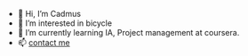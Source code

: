 - 👋 Hi, I’m Cadmus
- 👀 I’m interested in bicycle
- 🌱 I’m currently learning IA, Project management at coursera.
- 📫 <a href="mailto:cadmus.sung+github@gmail.com">contact me</a>

<!---
Cadmus-design/Cadmus-design is a ✨ special ✨ repository because its `README.md` (this file) appears on your GitHub profile.
You can click the Preview link to take a look at your changes.
--->
